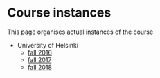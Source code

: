 # Course instances

This page organises actual instances of the course

* University of Helsinki
  * [fall 2016](https://moodle.helsinki.fi/course/view.php?id=21566)
  * [fall 2017](https://moodle.helsinki.fi/course/view.php?id=25558)
  * [fall 2018](helsinki-fall-2018.md)

